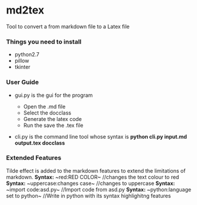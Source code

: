 # md2tex
Tool to convert a from markdown file to a Latex file 

### Things you need to install
* python2.7
* pillow
* tkinter

### User Guide
* gui.py is the gui for the program
	* Open the .md file
	* Select the docclass
	* Generate the latex code
	* Run the save the .tex file 

* cli.py is the command line tool whose syntax is **python cli.py input.md output.tex docclass**

### Extended Features
Tilde effect is added to the markdown features to extend the limitations of markdown. 
**Syntax:** ~red:RED COLOR~		    	//changes the text colour to red
**Syntax:** ~uppercase:changes case~		//changes to uppercase
**Syntax:** ~import code:asd.py~ 		//Import code from asd.py
**Syntax:** ~python:language set to python~	//Write in python with its syntax highlighitng features
